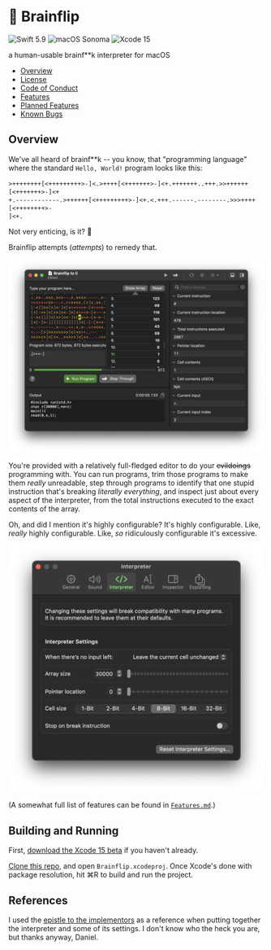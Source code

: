 # 🧠 Brainflip

![Swift 5.9] ![macOS Sonoma] ![Xcode 15]

[Swift 5.9]: https://img.shields.io/badge/Swift-5.9-%23f05138?logo=swift
[macOS Sonoma]: https://img.shields.io/badge/macOS-Sonoma-brightgreen?logo=apple
[Xcode 15]: https://img.shields.io/badge/Xcode-15-%23147efb?logo=Xcode

a human-usable brainf\*\*k interpreter for macOS

 - [Overview](#overview)
 - [License](/License.md)
 - [Code of Conduct](/CodeOfConduct.md)
 - [Features](/Docs/Features.md)
 - [Planned Features](/Docs/Planned.md)
 - [Known Bugs](/Docs/Bugs.md)

## Overview

We've all heard of brainf\*\*k -- you know, that "programming language" where the standard `Hello, World!` program looks like this:

```brainfuck
>++++++++[<+++++++++>-]<.>++++[<+++++++>-]<+.+++++++..+++.>>++++++[<+++++++>-]<+
+.------------.>++++++[<+++++++++>-]<+.<.+++.------.--------.>>>++++[<++++++++>-
]<+.
```

Not very enticing, is it? 🫤

Brainflip attempts (*attempts*) to remedy that.

![Typical Brainflip usage. You gotta admit, it's certainly better than the command line.](/Docs/Images/Demonstration.png)

You're provided with a relatively full-fledged editor to do your ~~evildoings~~ programming with. You can run programs, trim those programs to make them *really* unreadable, step through programs to identify that one stupid instruction that's breaking *literally everything*, and inspect just about every aspect of the interpreter, from the total instructions executed to the exact contents of the array.

Oh, and did I mention it's highly configurable? It's highly configurable. Like, *really* highly configurable. Like, *so* ridiculously configurable it's excessive.

![Brainflip's interpreter settings. You probably shouldn't mess around with some of these.](/Docs/Images/InterpreterSettings.png)

(A somewhat full list of features can be found in [`Features.md`](/Docs/Features.md).)

## Building and Running

First, [download the Xcode 15 beta](https://developer.apple.com/xcode) if you haven't already.

[Clone this repo](https://github.com/kaascevich/Brainflip.git), and open `Brainflip.xcodeproj`. Once Xcode's done with package resolution, hit ⌘R to build and run the project.

## References

I used the [epistle to the implementors](http://brainfuck.org/epistle.html "Hey Siri, define \"epistle\"") as a reference when putting together the interpreter and some of its settings. I don't know who the heck you are, but thanks anyway, Daniel.
